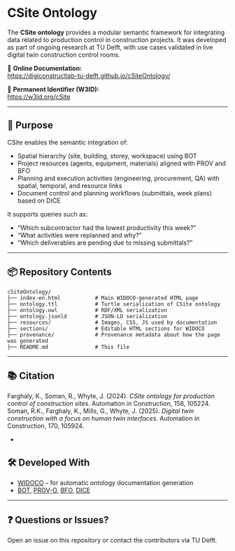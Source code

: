 # CSite Ontology

The **CSite ontology** provides a modular semantic framework for integrating data related to production control in construction projects. It was developed as part of ongoing research at TU Delft, with use cases validated in live digital twin construction control rooms.

📖 **Online Documentation:**  
https://digiconstructlab-tu-delft.github.io/cSiteOntology/

🔗 **Permanent Identifier (W3ID):**  
https://w3id.org/cSite

---

## 🧠 Purpose

CSite enables the semantic integration of:

- Spatial hierarchy (site, building, storey, workspace) using BOT
- Project resources (agents, equipment, materials) aligned with PROV and BFO
- Planning and execution activities (engineering, procurement, QA) with spatial, temporal, and resource links
- Document control and planning workflows (submittals, week plans) based on DICE

It supports queries such as:

- “Which subcontractor had the lowest productivity this week?”
- “What activities were replanned and why?”
- “Which deliverables are pending due to missing submittals?”

---

## 📦 Repository Contents

```
cSiteOntology/
├── index-en.html           # Main WIDOCO-generated HTML page
├── ontology.ttl            # Turtle serialization of CSite ontology
├── ontology.owl            # RDF/XML serialization
├── ontology.jsonld         # JSON-LD serialization
├── resources/              # Images, CSS, JS used by documentation
├── sections/               # Editable HTML sections for WIDOCO
├── provenance/             # Provenance metadata about how the page was generated
├── README.md               # This file
```

---

## 📚 Citation

Farghaly, K., Soman, R., Whyte, J. (2024). *CSite ontology for production control of construction sites*. Automation in Construction, 158, 105224.  
Soman, R.K., Farghaly, K., Mills, G., Whyte, J. (2025). *Digital twin construction with a focus on human twin interfaces*. Automation in Construction, 170, 105924.

-
## 🛠 Developed With

- [WIDOCO](https://github.com/dgarijo/Widoco) – for automatic ontology documentation generation
- [BOT](https://w3id.org/bot), [PROV-O](https://www.w3.org/TR/prov-o/), [BFO](https://github.com/BFO-ontology/BFO), [DICE](https://digitalconstruction.github.io/Entities/)

---

## ❓ Questions or Issues?

Open an issue on this repository or contact the contributors via TU Delft.